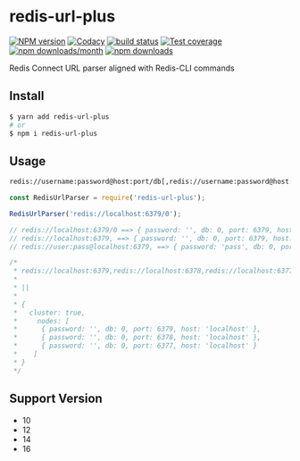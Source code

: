 # redis-url-plus

[![NPM version][npm-image]][npm-url]
[![Codacy][codacy-image]][codacy-url]
[![build status][travis-image]][travis-url]
[![Test coverage][codecov-image]][codecov-url]
[![npm downloads/month][downloads-month-image]][download-url]
[![npm downloads][downloads-image]][download-url]


[npm-image]: https://img.shields.io/npm/v/redis-url-plus.svg?style=flat-square
[npm-url]: https://www.npmjs.com/package/redis-url-plus
[travis-image]: https://img.shields.io/travis/rickyes/redis-url-plus.svg?style=flat-square
[travis-url]: https://travis-ci.org/rickyes/redis-url-plus
[codecov-image]: https://codecov.io/gh/rickyes/redis-url-plus/branch/master/graph/badge.svg
[codecov-url]: https://codecov.io/github/rickyes/redis-url-plus?branch=master
[downloads-month-image]: https://img.shields.io/npm/dm/redis-url-plus.svg?style=flat-square
[download-url]: https://npmjs.org/package/redis-url-plus
[downloads-image]: https://img.shields.io/npm/dt/redis-url-plus.svg
[codacy-image]: https://app.codacy.com/project/badge/Grade/7a96dea4ed924752b2f131c0ab5ec812
[codacy-url]: https://app.codacy.com/manual/rickyes/redis-url-plus

Redis Connect URL parser aligned with Redis-CLI commands 


## Install
```bash
$ yarn add redis-url-plus
# or
$ npm i redis-url-plus
```

## Usage

```bash
redis://username:password@host:port/db[,redis://username:password@host:port/db]
```

```js
const RedisUrlParser = require('redis-url-plus');

RedisUrlParser('redis://localhost:6379/0');

// redis://localhost:6379/0 ==> { password: '', db: 0, port: 6379, host: 'localhost' }
// redis://localhost:6379, ==> { password: '', db: 0, port: 6379, host: 'localhost' }
// redis://user:pass@localhost:6379, ==> { password: 'pass', db: 0, port: 6379, host: 'localhost' }

/*
 * redis://localhost:6379,redis://localhost:6378,redis://localhost:6377
 *
 * ||
 * 
 * {
 *   cluster: true,
 *     nodes: [
 *      { password: '', db: 0, port: 6379, host: 'localhost' },
 *      { password: '', db: 0, port: 6378, host: 'localhost' },
 *      { password: '', db: 0, port: 6377, host: 'localhost' }
 *    ]
 * }
 */
```

## Support Version
- 10
- 12
- 14
- 16